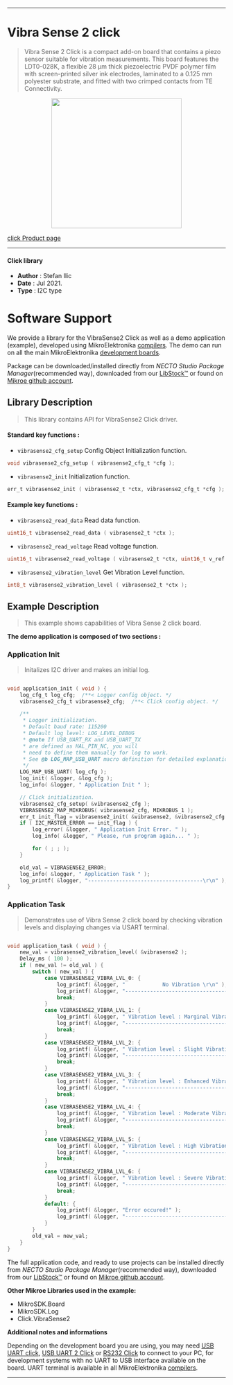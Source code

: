 
---
# Vibra Sense 2 click

> Vibra Sense 2 Click is a compact add-on board that contains a piezo sensor suitable for vibration measurements. This board features the LDT0-028K, a flexible 28 μm thick piezoelectric PVDF polymer film with screen-printed silver ink electrodes, laminated to a 0.125 mm polyester substrate, and fitted with two crimped contacts from TE Connectivity.

<p align="center">
  <img src="https://download.mikroe.com/images/click_for_ide/vibrasense2_click.png" height=300px>
</p>

[click Product page](https://www.mikroe.com/vibra-sense-2-click)

---


#### Click library

- **Author**        : Stefan Ilic
- **Date**          : Jul 2021.
- **Type**          : I2C type


# Software Support

We provide a library for the VibraSense2 Click
as well as a demo application (example), developed using MikroElektronika
[compilers](https://www.mikroe.com/necto-studio).
The demo can run on all the main MikroElektronika [development boards](https://www.mikroe.com/development-boards).

Package can be downloaded/installed directly from *NECTO Studio Package Manager*(recommended way), downloaded from our [LibStock&trade;](https://libstock.mikroe.com) or found on [Mikroe github account](https://github.com/MikroElektronika/mikrosdk_click_v2/tree/master/clicks).

## Library Description

> This library contains API for VibraSense2 Click driver.

#### Standard key functions :

- `vibrasense2_cfg_setup` Config Object Initialization function.
```c
void vibrasense2_cfg_setup ( vibrasense2_cfg_t *cfg );
```

- `vibrasense2_init` Initialization function.
```c
err_t vibrasense2_init ( vibrasense2_t *ctx, vibrasense2_cfg_t *cfg );
```

#### Example key functions :

- `vibrasense2_read_data` Read data function.
```c
uint16_t vibrasense2_read_data ( vibrasense2_t *ctx );
```

- `vibrasense2_read_voltage` Read voltage function.
```c
uint16_t vibrasense2_read_voltage ( vibrasense2_t *ctx, uint16_t v_ref );
```

- `vibrasense2_vibration_level` Get Vibration Level function.
```c
int8_t vibrasense2_vibration_level ( vibrasense2_t *ctx );
```

## Example Description

> This example shows capabilities of Vibra Sense 2 click board.

**The demo application is composed of two sections :**

### Application Init

> Initalizes I2C driver and makes an initial log.

```c

void application_init ( void ) {
    log_cfg_t log_cfg;  /**< Logger config object. */
    vibrasense2_cfg_t vibrasense2_cfg;  /**< Click config object. */

    /** 
     * Logger initialization.
     * Default baud rate: 115200
     * Default log level: LOG_LEVEL_DEBUG
     * @note If USB_UART_RX and USB_UART_TX 
     * are defined as HAL_PIN_NC, you will 
     * need to define them manually for log to work. 
     * See @b LOG_MAP_USB_UART macro definition for detailed explanation.
     */
    LOG_MAP_USB_UART( log_cfg );
    log_init( &logger, &log_cfg );
    log_info( &logger, " Application Init " );

    // Click initialization.
    vibrasense2_cfg_setup( &vibrasense2_cfg );
    VIBRASENSE2_MAP_MIKROBUS( vibrasense2_cfg, MIKROBUS_1 );
    err_t init_flag = vibrasense2_init( &vibrasense2, &vibrasense2_cfg );
    if ( I2C_MASTER_ERROR == init_flag ) {
        log_error( &logger, " Application Init Error. " );
        log_info( &logger, " Please, run program again... " );

        for ( ; ; );
    }

    old_val = VIBRASENSE2_ERROR;
    log_info( &logger, " Application Task " );
    log_printf( &logger, "-------------------------------------\r\n" );
}

```

### Application Task

> Demonstrates use of Vibra Sense 2 click board by checking vibration levels and displaying changes via USART terminal.

```c

void application_task ( void ) {
    new_val = vibrasense2_vibration_level( &vibrasense2 );
    Delay_ms ( 100 );
    if ( new_val != old_val ) {
        switch ( new_val ) {
            case VIBRASENSE2_VIBRA_LVL_0: {
                log_printf( &logger, "            No Vibration \r\n" );
                log_printf( &logger, "-------------------------------------\r\n" );
                break;
            }
            case VIBRASENSE2_VIBRA_LVL_1: {
                log_printf( &logger, " Vibration level : Marginal Vibration \r\n" );
                log_printf( &logger, "-------------------------------------\r\n" );
                break;
            }
            case VIBRASENSE2_VIBRA_LVL_2: {
                log_printf( &logger, " Vibration level : Slight Vibration \r\n" );
                log_printf( &logger, "-------------------------------------\r\n" );
                break;
            }
            case VIBRASENSE2_VIBRA_LVL_3: {
                log_printf( &logger, " Vibration level : Enhanced Vibration \r\n" );
                log_printf( &logger, "-------------------------------------\r\n" );
                break;
            }
            case VIBRASENSE2_VIBRA_LVL_4: {
                log_printf( &logger, " Vibration level : Moderate Vibration \r\n" );
                log_printf( &logger, "-------------------------------------\r\n" );
                break;
            }
            case VIBRASENSE2_VIBRA_LVL_5: {
                log_printf( &logger, " Vibration level : High Vibration \r\n" );
                log_printf( &logger, "-------------------------------------\r\n" );
                break;
            }
            case VIBRASENSE2_VIBRA_LVL_6: {
                log_printf( &logger, " Vibration level : Severe Vibration \r\n" );
                log_printf( &logger, "-------------------------------------\r\n" );
                break;
            }
            default: {
                log_printf( &logger, "Error occured!" );
                log_printf( &logger, "-------------------------------------\r\n" );
            }
        }
        old_val = new_val;
    }
}

```


The full application code, and ready to use projects can be installed directly from *NECTO Studio Package Manager*(recommended way), downloaded from our [LibStock&trade;](https://libstock.mikroe.com) or found on [Mikroe github account](https://github.com/MikroElektronika/mikrosdk_click_v2/tree/master/clicks).

**Other Mikroe Libraries used in the example:**

- MikroSDK.Board
- MikroSDK.Log
- Click.VibraSense2

**Additional notes and informations**

Depending on the development board you are using, you may need
[USB UART click](https://www.mikroe.com/usb-uart-click),
[USB UART 2 Click](https://www.mikroe.com/usb-uart-2-click) or
[RS232 Click](https://www.mikroe.com/rs232-click) to connect to your PC, for
development systems with no UART to USB interface available on the board. UART
terminal is available in all MikroElektronika
[compilers](https://shop.mikroe.com/compilers).

---
